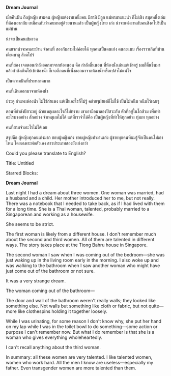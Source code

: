 **Dream Journal**

  

  

เมื่อคืนฝัน ถึงผู้หญิง สามคน ผู้หญิงแต่งงานหนึ่งคน มีสามี มีลูก แม่พามาแนะนำ ก็ไม่เชิง สมุดหนึ่งเล่มที่ต้องเอากลับ เหมือนกับว่าเคยมาอยู่ด้วยนานแล้ว เป็นผู้หญิงไทย เก่ง น่าจะแต่งงานกับคนสิงคโปร์เป็นแม่บ้าน

  

น่าจะเป็นคนเข้มงวด 



คนแรกน่าจะคนละบ้าน จำคนที่ สองกับสามไม่ค่อยได้ ทุกคนเป็นคนเก่ง คนละแบบ เรื่องราวเกิดที่บ้านเตียงบาลู สิงคโปร์

  

คนที่สอง เจอตอนกำลังออกมาจากห้องนอน คือ กำลังตื่นนอน ที่ห้องนั่งเล่นแต่เช้าตรู่ ผมก็ตื่นขึ้นมา แล้วกำลังเดินไปเข้าห้องน้ำ ก็เจออีกคนที่เพิ่งออกมาจากห้องน้ำหรือเปล่าไม่แน่ใจ

  

เป็นความฝันที่ประหลาดมาก

  

คนที่เดินออกมาจากห้องน้ำ

ประตู กำแพงห้องน้ำ ไม่ใช่กำแพง แต่เป็นอะไรก็ไม่รู้ คล้ายๆผ้าแต่ก็ไม่ใช้ เป็นไม้หนีบ หนีบไว้เฉยๆ

  

ตอนที่กำลังปัสวะอยู่ ด้วยเหตุผลอะไรก็ไม่ทราบ เขาเอามือมาลองปัสวะกับ ตักที่อยู่ในโถส้วม เพื่อทำอะไรบางอย่าง สักอย่าง จำเหตุผลไม่ได้ แต่ที่เราจำได้คือ เป็นผู้หญิงที่ทำให้ทุกอย่าง ทุ่มเท ทุกอย่าง

  

คนที่สามจำเอะไรไม่ได้เลย

  

สรุปคือ ผู้หญิงทุกคนเก่งมาก ชอบผู้หญิงเก่ง ชอบผู่หญิงทำงานเก่ง ผู้ชายทุกคนที่ผมรู้จักเป็นคนไม่เอาไหน โดยเฉพาะพ่อตัวเอง สาวประเภทสองยังเก่งกว่า


Could you please translate to English?


Title: Untitled

Starred Blocks:

**Dream Journal**

Last night I had a dream about three women. One woman was married, had a husband and a child. Her mother introduced her to me, but not really. There was a notebook that I needed to take back, as if I had lived with them for a long time. She is a Thai woman, talented, probably married to a Singaporean and working as a housewife.

She seems to be strict.

The first woman is likely from a different house. I don't remember much about the second and third women. All of them are talented in different ways. The story takes place at the Tiong Bahru house in Singapore.

The second woman I saw when I was coming out of the bedroom—she was just waking up in the living room early in the morning. I also woke up and was walking to the bathroom when I saw another woman who might have just come out of the bathroom or not sure.

It was a very strange dream.

The woman coming out of the bathroom—

The door and wall of the bathroom weren't really walls; they looked like something else. Not walls but something like cloth or fabric, but not quite—more like clothespins holding it together loosely.

While I was urinating, for some reason I don't know why, she put her hand on my lap while I was in the toilet bowl to do something—some action or purpose I can't remember now. But what I do remember is that she is a woman who gives everything wholeheartedly.

I can't recall anything about the third woman.

In summary: all these women are very talented. I like talented women, women who work hard. All the men I know are useless—especially my father. Even transgender women are more talented than them.